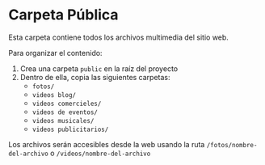 # Carpeta Pública

Esta carpeta contiene todos los archivos multimedia del sitio web.

Para organizar el contenido:

1. Crea una carpeta `public` en la raíz del proyecto
2. Dentro de ella, copia las siguientes carpetas:
   - `fotos/`
   - `videos blog/`
   - `videos comercieles/`
   - `videos de eventos/`
   - `videos musicales/`
   - `videos publicitarios/`

Los archivos serán accesibles desde la web usando la ruta `/fotos/nombre-del-archivo` o `/videos/nombre-del-archivo`